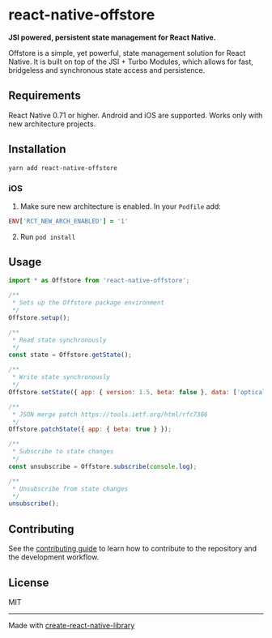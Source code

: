 # react-native-offstore

**JSI powered, persistent state management for React Native.**

Offstore is a simple, yet powerful, state management solution for React Native. It is built on top of the JSI + Turbo Modules, which allows for fast, bridgeless and synchronous state access and persistence.

## Requirements

React Native 0.71 or higher. Android and iOS are supported. Works only with new architecture projects.

## Installation

```sh
yarn add react-native-offstore
```

### iOS

1. Make sure new architecture is enabled. In your `Podfile` add:

```ruby
ENV['RCT_NEW_ARCH_ENABLED'] = '1'
```

2. Run `pod install`

## Usage

```js
import * as Offstore from 'react-native-offstore';

/**
 * Sets up the Offstore package environment
 */
Offstore.setup();

/**
 * Read state synchronously
 */
const state = Offstore.getState();

/**
 * Write state synchronously
 */
Offstore.setState({ app: { version: 1.5, beta: false }, data: ['optical', 'matrix', 'konflict'] });

/**
 * JSON merge patch https://tools.ietf.org/html/rfc7386
 */
Offstore.patchState({ app: { beta: true } });

/**
 * Subscribe to state changes
 */
const unsubscribe = Offstore.subscribe(console.log);

/**
 * Unsubscribe from state changes
 */
unsubscribe();
```

## Contributing

See the [contributing guide](CONTRIBUTING.md) to learn how to contribute to the repository and the development workflow.

## License

MIT

---

Made with [create-react-native-library](https://github.com/callstack/react-native-builder-bob)
